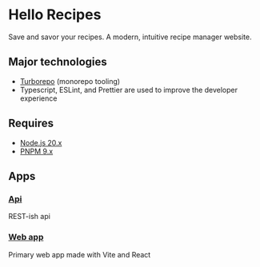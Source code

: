 # Hello Recipes

Save and savor your recipes. A modern, intuitive recipe manager website.

## Major technologies

- [Turborepo](https://turbo.build/repo) (monorepo tooling)
- Typescript, ESLint, and Prettier are used to improve the developer experience

## Requires

- [Node.js 20.x](https://nodejs.org/en/)
- [PNPM 9.x](https://pnpm.io/)

## Apps

### [Api](/apps/api/)

REST-ish api

### [Web app](/apps/web-app/)

Primary web app made with Vite and React
